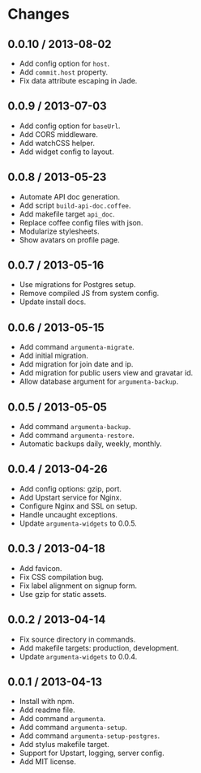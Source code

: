 
# Changes

## 0.0.10 / 2013-08-02

+ Add config option for `host`.
+ Add `commit.host` property.
+ Fix data attribute escaping in Jade.

## 0.0.9 / 2013-07-03

+ Add config option for `baseUrl`.
+ Add CORS middleware.
+ Add watchCSS helper.
+ Add widget config to layout.

## 0.0.8 / 2013-05-23

+ Automate API doc generation.
+ Add script `build-api-doc.coffee`.
+ Add makefile target `api_doc`.
+ Replace coffee config files with json.
+ Modularize stylesheets.
+ Show avatars on profile page.

## 0.0.7 / 2013-05-16

+ Use migrations for Postgres setup.
+ Remove compiled JS from system config.
+ Update install docs.

## 0.0.6 / 2013-05-15

+ Add command `argumenta-migrate`.
+ Add initial migration.
+ Add migration for join date and ip.
+ Add migration for public users view and gravatar id.
+ Allow database argument for `argumenta-backup`.

## 0.0.5 / 2013-05-05

+ Add command `argumenta-backup`.
+ Add command `argumenta-restore`.
+ Automatic backups daily, weekly, monthly.

## 0.0.4 / 2013-04-26

+ Add config options: gzip, port.
+ Add Upstart service for Nginx.
+ Configure Nginx and SSL on setup.
+ Handle uncaught exceptions.
+ Update `argumenta-widgets` to 0.0.5.

## 0.0.3 / 2013-04-18

+ Add favicon.
+ Fix CSS compilation bug.
+ Fix label alignment on signup form.
+ Use gzip for static assets.

## 0.0.2 / 2013-04-14

+ Fix source directory in commands.
+ Add makefile targets: production, development.
+ Update `argumenta-widgets` to 0.0.4.

## 0.0.1 / 2013-04-13

+ Install with npm.
+ Add readme file.
+ Add command `argumenta`.
+ Add command `argumenta-setup`.
+ Add command `argumenta-setup-postgres`.
+ Add stylus makefile target.
+ Support for Upstart, logging, server config.
+ Add MIT license.
